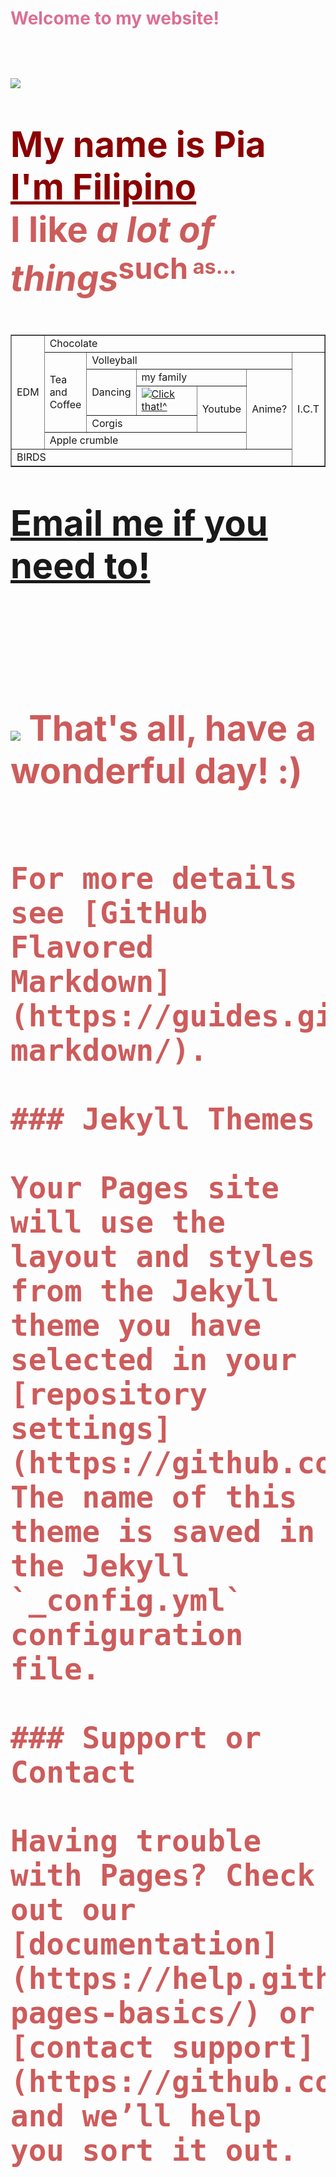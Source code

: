 <html>
<body background="ombray.jpg">
<h1><font color="#DB7093">Welcome to my website!<h1>

<img src="corgiwave.gif"> <br>
 
<font color="#8B0000"><b>My name is Pia</b><br>
<u>I'm Filipino</u><br>
<font color="#CD5C5C">I like <i>a lot of things</i><sup>such<sup><sub> as...<br>
<p>

<tr>
<table border="1">
<tr>
<td rowspan="6">EDM</td>
<td colspan="6">Chocolate</td>
</tr>
<tr>
<td rowspan="4">Tea<br>and<br>Coffee</td>
<td colspan="4">Volleyball</td>
<td rowspan="6">I.C.T</td>
 </tr>
 <tr>
 <td rowspan="2">Dancing</td>
<td colspan="2">my family</td>
<td rowspan="4">Anime?</td>
</tr>
<td><a href="http://roosterteeth.com/"><img src="spiderman.gif"<br>Click that!^</td>
<td rowspan="2">Youtube</td>
</tr>
 <tr>
<td colspan="2">Corgis</td>
 </tr>
<td colspan="4">Apple crumble </td>
</tr>
<tr>
<td colspan="6">BIRDS</td>
</table>

<p><a href="mailto:piasam8@gmail.com">Email me if you need to!</a><p><br><br>
<img src="rwbywave.gif" width"50" height"63.63">
That's all, have a wonderful day! :)
</body>

```

For more details see [GitHub Flavored Markdown](https://guides.github.com/features/mastering-markdown/).

### Jekyll Themes

Your Pages site will use the layout and styles from the Jekyll theme you have selected in your [repository settings](https://github.com/Plopsy/Peepsa/settings). The name of this theme is saved in the Jekyll `_config.yml` configuration file.

### Support or Contact

Having trouble with Pages? Check out our [documentation](https://help.github.com/categories/github-pages-basics/) or [contact support](https://github.com/contact) and we’ll help you sort it out.
